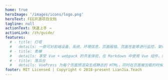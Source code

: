 ```yaml
---
home: true
heroImage: '/images/icons/logo.png'
heroText: FEE开源项目文档
tagline: null
actionText: 快速上手 →
actionLink: /zh/guide/
features:
  # - title: 灯塔
  #   details: 一款可对前端设备、系统、环境信息，页面报错、页面性能等进行监控，架构简单且轻量的前端监控系统
  # - title: 青蝉
  #   details: 享受 Vue + webpack 的开发体验，在 Markdown 中使用 Vue 组件，同时可以使用 Vue 来开发自定义主题。
  # - title: 落兵台
  #   details: VuePress 为每个页面预渲染生成静态的 HTML，同时在页面被加载的时候，将作为 SPA 运行。
footer: MIT Licensed | Copyright © 2018-present LianJia.Teach
---
```


